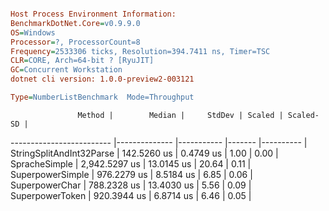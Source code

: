 ```ini

Host Process Environment Information:
BenchmarkDotNet.Core=v0.9.9.0
OS=Windows
Processor=?, ProcessorCount=8
Frequency=2533306 ticks, Resolution=394.7411 ns, Timer=TSC
CLR=CORE, Arch=64-bit ? [RyuJIT]
GC=Concurrent Workstation
dotnet cli version: 1.0.0-preview2-003121

Type=NumberListBenchmark  Mode=Throughput  

```
                   Method |        Median |     StdDev | Scaled | Scaled-SD |
------------------------- |-------------- |----------- |------- |---------- |
 StringSplitAndInt32Parse |   142.5260 us |  0.4749 us |   1.00 |      0.00 |
            SpracheSimple | 2,942.5297 us | 13.0145 us |  20.64 |      0.11 |
         SuperpowerSimple |   976.2279 us |  8.5184 us |   6.85 |      0.06 |
           SuperpowerChar |   788.2328 us | 13.4030 us |   5.56 |      0.09 |
          SuperpowerToken |   920.3944 us |  6.8714 us |   6.46 |      0.05 |
